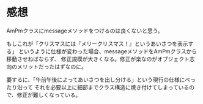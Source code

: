 # 感想

AmPmクラスにmessageメソッドをつけるのは良くないと思う。

もしこれが「クリスマスには『メリークリスマス！』というあいさつを表示する」
というように仕様が変わった場合、messageメソッドをAmPmクラスから移動させねばならず、
修正規模が大きくなる。修正が楽なのがオブジェクト志向のメリットだったはずなのに。

要するに、「午前午後によってあいさつを出し分ける」という現行の仕様にべったり沿って
それを必要以上に細部までクラス構造に焼き付けてしまっているので、修正が難しくなっている。
